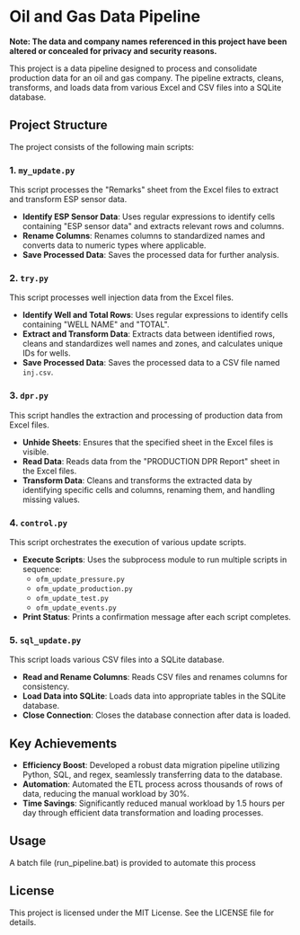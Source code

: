 # Oil and Gas Data Pipeline

**Note: The data and company names referenced in this project have been altered or concealed for privacy and security reasons.**

This project is a data pipeline designed to process and consolidate production data for an oil and gas company. The pipeline extracts, cleans, transforms, and loads data from various Excel and CSV files into a SQLite database.

## Project Structure

The project consists of the following main scripts:

### 1. `my_update.py`
This script processes the "Remarks" sheet from the Excel files to extract and transform ESP sensor data.

- **Identify ESP Sensor Data**: Uses regular expressions to identify cells containing "ESP sensor data" and extracts relevant rows and columns.
- **Rename Columns**: Renames columns to standardized names and converts data to numeric types where applicable.
- **Save Processed Data**: Saves the processed data for further analysis.

### 2. `try.py`
This script processes well injection data from the Excel files.

- **Identify Well and Total Rows**: Uses regular expressions to identify cells containing "WELL NAME" and "TOTAL".
- **Extract and Transform Data**: Extracts data between identified rows, cleans and standardizes well names and zones, and calculates unique IDs for wells.
- **Save Processed Data**: Saves the processed data to a CSV file named `inj.csv`.

### 3. `dpr.py`
This script handles the extraction and processing of production data from Excel files.

- **Unhide Sheets**: Ensures that the specified sheet in the Excel files is visible.
- **Read Data**: Reads data from the "PRODUCTION DPR Report" sheet in the Excel files.
- **Transform Data**: Cleans and transforms the extracted data by identifying specific cells and columns, renaming them, and handling missing values.

### 4. `control.py`
This script orchestrates the execution of various update scripts.

- **Execute Scripts**: Uses the subprocess module to run multiple scripts in sequence:
  - `ofm_update_pressure.py`
  - `ofm_update_production.py`
  - `ofm_update_test.py`
  - `ofm_update_events.py`
- **Print Status**: Prints a confirmation message after each script completes.

### 5. `sql_update.py`
This script loads various CSV files into a SQLite database.

- **Read and Rename Columns**: Reads CSV files and renames columns for consistency.
- **Load Data into SQLite**: Loads data into appropriate tables in the SQLite database.
- **Close Connection**: Closes the database connection after data is loaded.

## Key Achievements

- **Efficiency Boost**: Developed a robust data migration pipeline utilizing Python, SQL, and regex, seamlessly transferring data to the database.
- **Automation**: Automated the ETL process across thousands of rows of data, reducing the manual workload by 30%.
- **Time Savings**: Significantly reduced manual workload by 1.5 hours per day through efficient data transformation and loading processes.

## Usage 
A batch file (run_pipeline.bat) is provided to automate this process

## License

This project is licensed under the MIT License. See the LICENSE file for details.
